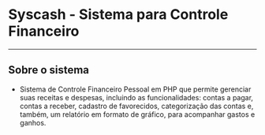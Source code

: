 # Syscash - Sistema para Controle Financeiro

---

## Sobre o sistema

* Sistema de Controle Financeiro Pessoal em PHP que permite gerenciar suas receitas e despesas, incluindo as funcionalidades: contas a pagar, contas a receber, cadastro de favorecidos, categorização das contas e, também, um relatório em formato de gráfico, para acompanhar gastos e ganhos. 
